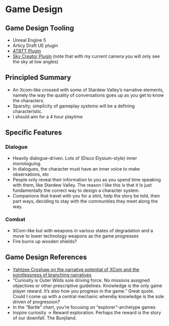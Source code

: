 # Game Design

## Game Design Tooling

- Unreal Engine 5
- Articy Draft UE plugin
- [ATBTT Plugin](https://www.unrealengine.com/marketplace/en-US/product/advanced-turn-based-tile-toolkit)
- [Sky Creator Plugin](https://www.unrealengine.com/marketplace/en-US/product/sky-creator) (note that with my current camera you will only see the sky at low angles)

## Principled Summary

- An Xcom-like crossed with some of Stardew Valley’s narrative elements, namely the way the quality of conversations goes up as you get to know the characters.
- Sparsity; simplicity of gameplay _systems_ will be a defining characteristic.
- I should aim for a 4 hour playtime

## Specific Features

### Dialogue

- Heavily dialogue-driven.  Lots of (Disco Elysium-style) inner monologuing.
- In dialogues, the character must have an inner voice to make observations, etc
- People only reveal their information to you as you spend time speaking with them, like Stardew Valley. The reason I like this is that it Is just fundamentally the correct way to design a character system.
- Companions that travel with you for a stint, help the story be told, then part ways, deciding to stay with the communities they meet along the way.

### Combat

- XCom-like but with weapons in various states of degradation and a move to lower technology weapons as the game progresses
- Fire burns up wooden shields?

## Game Design References

- [Yahtzee Croshaw on the narrative potential of XCom and the pointlessness of branching narratives](https://www.youtube.com/watch?v=dNInRhrXHM0)
- “Curiosity is Outer Wilds sole driving force. No missions assigned objectives or other prescriptive guidelines. Knowledge is the only game player reward. It’s also how you progress in the game.” Great quote. Could I come up with a central mechanic whereby knowledge is the sole driven of progression?  
- In the “Bartle” chart, you’re focusing on “explorer”-archetype games
- Inspire curiosity -> Reward exploration. Perhaps the reward is the story of our downfall. The Bunjiland.
